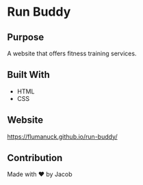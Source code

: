 # Run Buddy

## Purpose
A website that offers fitness training services.

## Built With
* HTML
* CSS

## Website
https://flumanuck.github.io/run-buddy/

## Contribution
Made with ❤️ by Jacob
